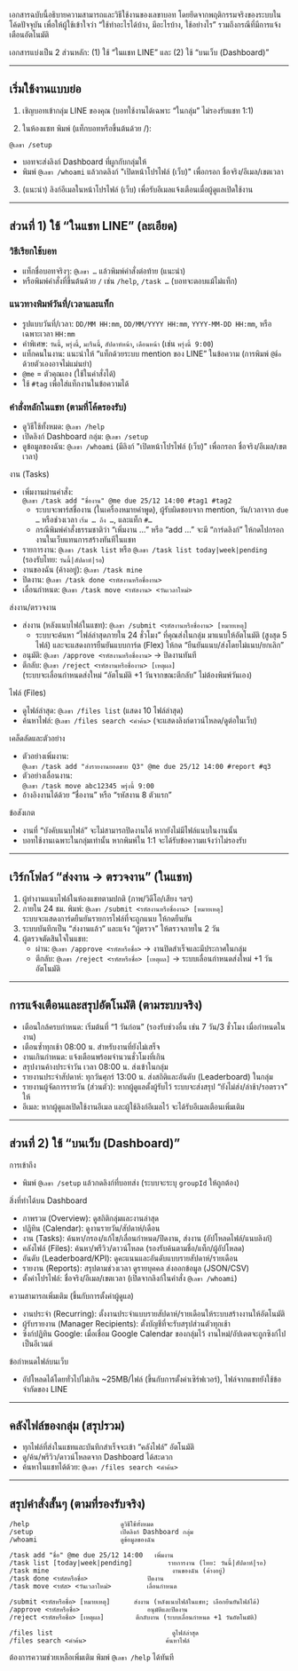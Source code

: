 เอกสารฉบับนี้อธิบายความสามารถและวิธีใช้งานของเลขาบอท โดยยึดจากพฤติกรรมจริงของระบบในโค้ดปัจจุบัน เพื่อให้ผู้ใช้เข้าใจว่า “ใช้ทำอะไรได้บ้าง, มีอะไรบ้าง, ใช้อย่างไร” รวมถึงกรณีที่มีการแจ้งเตือนอัตโนมัติ

เอกสารแบ่งเป็น 2 ส่วนหลัก: (1) ใช้ “ในแชท LINE” และ (2) ใช้ “บนเว็บ (Dashboard)”

---

## เริ่มใช้งานแบบย่อ

1) เชิญบอทเข้ากลุ่ม LINE ของคุณ (บอทใช้งานได้เฉพาะ “ในกลุ่ม” ไม่รองรับแชท 1:1)

2) ในห้องแชท พิมพ์ (แท็กบอทหรือขึ้นต้นด้วย /):
```
@เลขา /setup
```
- บอทจะส่งลิงก์ Dashboard ที่ผูกกับกลุ่มให้
- พิมพ์ `@เลขา /whoami` แล้วกดลิงก์ "เปิดหน้าโปรไฟล์ (เว็บ)" เพื่อกรอก ชื่อจริง/อีเมล/เขตเวลา

3) (แนะนำ) ลิงก์อีเมลในหน้าโปรไฟล์ (เว็บ) เพื่อรับอีเมลแจ้งเตือนเมื่อผู้ดูแลเปิดใช้งาน

---

## ส่วนที่ 1) ใช้ “ในแชท LINE” (ละเอียด)

### วิธีเรียกใช้บอท
- แท็กชื่อบอทจริงๆ: `@เลขา …` แล้วพิมพ์คำสั่งต่อท้าย (แนะนำ)
- หรือพิมพ์คำสั่งที่ขึ้นต้นด้วย `/` เช่น `/help`, `/task …` (บอทจะตอบแม้ไม่แท็ก)

### แนวทางพิมพ์วันที่/เวลาและแท็ก
- รูปแบบวันที่/เวลา: `DD/MM HH:mm`, `DD/MM/YYYY HH:mm`, `YYYY-MM-DD HH:mm`, หรือเฉพาะเวลา `HH:mm`
- คำพิเศษ: `วันนี้`, `พรุ่งนี้`, `มะรืนนี้`, `สัปดาห์หน้า`, `เดือนหน้า` (เช่น `พรุ่งนี้ 9:00`)
- แท็กคนในงาน: แนะนำให้ “แท็กด้วยระบบ mention ของ LINE” ในข้อความ (การพิมพ์ `@ชื่อ` ด้วยตัวเองอาจไม่แม่นยำ)
- `@me` = ตัวคุณเอง (ใช้ในคำสั่งได้)
- ใช้ `#tag` เพื่อใส่แท็กงานในข้อความได้

### คำสั่งหลักในแชท (ตามที่โค้ดรองรับ)

- ดูวิธีใช้ทั้งหมด: `@เลขา /help`
- เปิดลิงก์ Dashboard กลุ่ม: `@เลขา /setup`
- ดูข้อมูลของฉัน: `@เลขา /whoami` (มีลิงก์ "เปิดหน้าโปรไฟล์ (เว็บ)" เพื่อกรอก ชื่อจริง/อีเมล/เขตเวลา)

งาน (Tasks)
- เพิ่มงานผ่านคำสั่ง:  
  `@เลขา /task add "ชื่องาน" @me due 25/12 14:00 #tag1 #tag2`
  - ระบบจะพาร์สชื่องาน (ในเครื่องหมายคำพูด), ผู้รับผิดชอบจาก mention, วัน/เวลาจาก `due …` หรือช่วงเวลา `เริ่ม … ถึง …`, และแท็ก `#…`
  - กรณีพิมพ์คำสั่งธรรมชาติว่า “เพิ่มงาน …” หรือ “add …” จะมี “การ์ดลิงก์” ให้กดไปกรอกงานในเว็บแทนการสร้างทันทีในแชท
- รายการงาน: `@เลขา /task list` หรือ `@เลขา /task list today|week|pending`  
  (รองรับไทย: `วันนี้|สัปดาห์|รอ`)
- งานของฉัน (ค้างอยู่): `@เลขา /task mine`
- ปิดงาน: `@เลขา /task done <รหัสงานหรือชื่องาน>`
- เลื่อนกำหนด: `@เลขา /task move <รหัสงาน> <วันเวลาใหม่>`

ส่งงาน/ตรวจงาน
- ส่งงาน (หลังแนบไฟล์ในแชท): `@เลขา /submit <รหัสงานหรือชื่องาน> [หมายเหตุ]`
  - ระบบจะค้นหา “ไฟล์ล่าสุดภายใน 24 ชั่วโมง” ที่คุณส่งในกลุ่ม มาแนบให้อัตโนมัติ (สูงสุด 5 ไฟล์) และจะแสดงการยืนยันแบบการ์ด (Flex) ให้กด “ยืนยันแนบ/ส่งโดยไม่แนบ/ยกเลิก”
- อนุมัติ: `@เลขา /approve <รหัสงานหรือชื่องาน>` → ปิดงานทันที
- ตีกลับ: `@เลขา /reject <รหัสงานหรือชื่องาน> [เหตุผล]`  
  (ระบบจะเลื่อนกำหนดส่งใหม่ “อัตโนมัติ +1 วันจากขณะตีกลับ” ไม่ต้องพิมพ์วันเอง)

ไฟล์ (Files)
- ดูไฟล์ล่าสุด: `@เลขา /files list` (แสดง 10 ไฟล์ล่าสุด)
- ค้นหาไฟล์: `@เลขา /files search <คำค้น>` (จะแสดงลิงก์ดาวน์โหลด/ดูต่อในเว็บ)

เคล็ดลัดและตัวอย่าง
- ตัวอย่างเพิ่มงาน:  
  `@เลขา /task add "ส่งรายงานยอดขาย Q3" @me due 25/12 14:00 #report #q3`
- ตัวอย่างเลื่อนงาน:  
  `@เลขา /task move abc12345 พรุ่งนี้ 9:00`
- อ้างอิงงานได้ด้วย “ชื่องาน” หรือ “รหัสงาน 8 ตัวแรก”

ข้อสังเกต
- งานที่ “บังคับแนบไฟล์” จะไม่สามารถปิดงานได้ หากยังไม่มีไฟล์แนบในงานนั้น
- บอทใช้งานเฉพาะในกลุ่มเท่านั้น หากพิมพ์ใน 1:1 จะได้รับข้อความแจ้งว่าไม่รองรับ

---

## เวิร์กโฟลว์ “ส่งงาน → ตรวจงาน” (ในแชท)

1) ผู้ทำงานแนบไฟล์ในห้องแชทตามปกติ (ภาพ/วิดีโอ/เสียง ฯลฯ)
2) ภายใน 24 ชม. พิมพ์: `@เลขา /submit <รหัสงานหรือชื่องาน> [หมายเหตุ]`  
   ระบบจะแสดงการ์ดยืนยันรายการไฟล์ที่จะถูกแนบ ให้กดยืนยัน
3) ระบบบันทึกเป็น “ส่งงานแล้ว” และแจ้ง “ผู้ตรวจ” ให้ตรวจภายใน 2 วัน
4) ผู้ตรวจตัดสินใจในแชท:
   - ผ่าน: `@เลขา /approve <รหัสหรือชื่อ>` → งานปิดสำเร็จและมีประกาศในกลุ่ม
   - ตีกลับ: `@เลขา /reject <รหัสหรือชื่อ> [เหตุผล]` → ระบบเลื่อนกำหนดส่งใหม่ +1 วันอัตโนมัติ

---

## การแจ้งเตือนและสรุปอัตโนมัติ (ตามระบบจริง)

- เตือนใกล้ครบกำหนด: เริ่มต้นที่ “1 วันก่อน” (รองรับช่วงอื่น เช่น 7 วัน/3 ชั่วโมง เมื่อกำหนดในงาน)
- เตือนซ้ำทุกเช้า 08:00 น. สำหรับงานที่ยังไม่เสร็จ
- งานเกินกำหนด: แจ้งเตือนพร้อมจำนวนชั่วโมงที่เกิน
- สรุปงานค้างประจำวัน เวลา 08:00 น. ส่งเข้าในกลุ่ม
- รายงานประจำสัปดาห์: ทุกวันศุกร์ 13:00 น. ส่งสถิติและอันดับ (Leaderboard) ในกลุ่ม
- รายงานผู้จัดการรายวัน (ส่วนตัว): หากผู้ดูแลตั้งผู้รับไว้ ระบบจะส่งสรุป “ยังไม่ส่ง/ล่าช้า/รอตรวจ” ให้
- อีเมล: หากผู้ดูแลเปิดใช้งานอีเมล และผู้ใช้ลิงก์อีเมลไว้ จะได้รับอีเมลเตือนเพิ่มเติม

---

## ส่วนที่ 2) ใช้ “บนเว็บ (Dashboard)”

การเข้าถึง
- พิมพ์ `@เลขา /setup` แล้วกดลิงก์ที่บอทส่ง (ระบบจะระบุ `groupId` ให้ถูกต้อง)

สิ่งที่ทำได้บน Dashboard
- ภาพรวม (Overview): ดูสถิติกลุ่มและงานล่าสุด
- ปฏิทิน (Calendar): ดูงานรายวัน/สัปดาห์/เดือน
- งาน (Tasks): ค้นหา/กรอง/แก้ไข/เลื่อนกำหนด/ปิดงาน, ส่งงาน (อัปโหลดไฟล์/แนบลิงก์)
- คลังไฟล์ (Files): ค้นหา/พรีวิว/ดาวน์โหลด (รองรับค้นตามชื่อ/แท็ก/ผู้อัปโหลด)
- อันดับ (Leaderboard/KPI): ดูคะแนนและอันดับแบบรายสัปดาห์/รายเดือน
- รายงาน (Reports): สรุปตามช่วงเวลา ดูรายบุคคล ส่งออกข้อมูล (JSON/CSV)
- ตั้งค่าโปรไฟล์: ชื่อจริง/อีเมล/เขตเวลา (เปิดจากลิงก์ในคำสั่ง `@เลขา /whoami`)

ความสามารถเพิ่มเติม (ขึ้นกับการตั้งค่าผู้ดูแล)
- งานประจำ (Recurring): ตั้งงานประจำแบบรายสัปดาห์/รายเดือนให้ระบบสร้างงานให้อัตโนมัติ
- ผู้รับรายงาน (Manager Recipients): ตั้งบัญชีที่จะรับสรุปส่วนตัวทุกเช้า
- ซิงก์ปฏิทิน Google: เมื่อเชื่อม Google Calendar ของกลุ่มไว้ งานใหม่/อัปเดตจะถูกซิงก์ไปเป็นอีเวนต์

ข้อกำหนดไฟล์บนเว็บ
- อัปโหลดได้โดยทั่วไปไม่เกิน ~25MB/ไฟล์ (ขึ้นกับการตั้งค่าเซิร์ฟเวอร์), ไฟล์จากแชทยังใช้ข้อจำกัดของ LINE

---

## คลังไฟล์ของกลุ่ม (สรุปรวม)

- ทุกไฟล์ที่ส่งในแชทและบันทึกสำเร็จจะเข้า “คลังไฟล์” อัตโนมัติ
- ดู/ค้น/พรีวิว/ดาวน์โหลดจาก Dashboard ได้สะดวก
- ค้นหาในแชทได้ด้วย: `@เลขา /files search <คำค้น>`


---

## สรุปคำสั่งสั้นๆ (ตามที่รองรับจริง)
```
/help                       ดูวิธีใช้ทั้งหมด
/setup                      เปิดลิงก์ Dashboard กลุ่ม
/whoami                     ดูข้อมูลของฉัน

/task add "ชื่อ" @me due 25/12 14:00   เพิ่มงาน
/task list [today|week|pending]         รายการงาน (ไทย: วันนี้|สัปดาห์|รอ)
/task mine                               งานของฉัน (ค้างอยู่)
/task done <รหัสหรือชื่อ>               ปิดงาน
/task move <รหัส> <วันเวลาใหม่>         เลื่อนกำหนด

/submit <รหัสหรือชื่อ> [หมายเหตุ]      ส่งงาน (หลังแนบไฟล์ในแชท; เลือกยืนยันไฟล์ได้)
/approve <รหัสหรือชื่อ>                 อนุมัติและปิดงาน
/reject <รหัสหรือชื่อ> [เหตุผล]        ตีกลับงาน (ระบบเลื่อนกำหนด +1 วันอัตโนมัติ)

/files list                              ดูไฟล์ล่าสุด
/files search <คำค้น>                    ค้นหาไฟล์
```

ต้องการความช่วยเหลือเพิ่มเติม พิมพ์ `@เลขา /help` ได้ทันที

